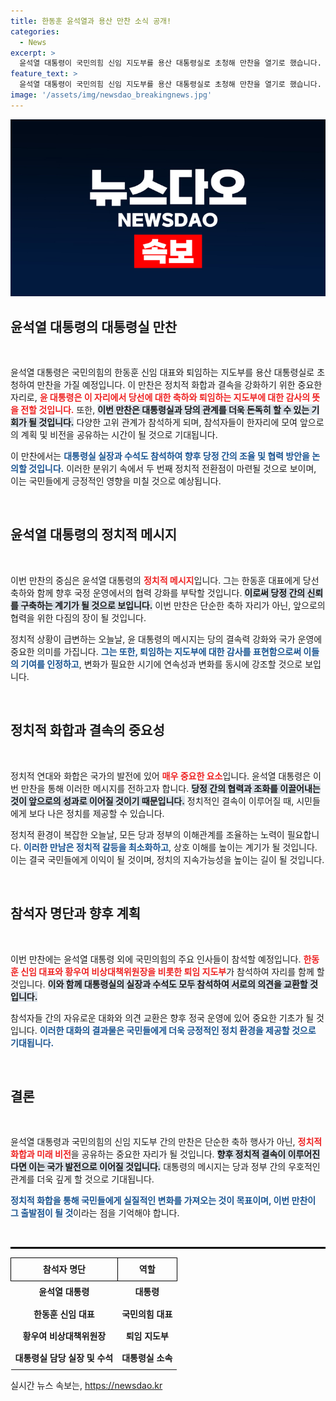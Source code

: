 ```yaml
---
title: 한동훈 윤석열과 용산 만찬 소식 공개!
categories:
  - News
excerpt: >
  윤석열 대통령이 국민의힘 신임 지도부를 용산 대통령실로 초청해 만찬을 열기로 했습니다. 당의 화합을 다짐할 이 자리에서 축하와 감사의 메시지가 오갈 예정입니다.
feature_text: >
  윤석열 대통령이 국민의힘 신임 지도부를 용산 대통령실로 초청해 만찬을 열기로 했습니다. 당의 화합을 다짐할 이 자리에서 축하와 감사의 메시지가 오갈 예정입니다.
image: '/assets/img/newsdao_breakingnews.jpg'
---
```


<p><img src="/assets/img/newsdao_breakingnews.jpg" alt="flaretime 속보" /></p>

<h2 data-ke-size="size26">윤석열 대통령의 대통령실 만찬</h2>

<p data-ke-size="size16">&nbsp;</p>

<p data-ke-size="size16">윤석열 대통령은 국민의힘의 한동훈 신임 대표와 퇴임하는 지도부를 용산 대통령실로 초청하여 만찬을 가질 예정입니다. 이 만찬은 정치적 화합과 결속을 강화하기 위한 중요한 자리로, <b><span style="color: #ee2323;">윤 대통령은 이 자리에서 당선에 대한 축하와 퇴임하는 지도부에 대한 감사의 뜻을 전할 것입니다.</span></b> 또한, <b><span style="background-color: #21538527;">이번 만찬은 대통령실과 당의 관계를 더욱 돈독히 할 수 있는 기회가 될 것입니다.</span></b> 다양한 고위 관계가 참석하게 되며, 참석자들이 한자리에 모여 앞으로의 계획 및 비전을 공유하는 시간이 될 것으로 기대됩니다. </p>

<p data-ke-size="size16">이 만찬에서는 <b><span style="color: #1a5490;">대통령실 실장과 수석도 참석하여 향후 당정 간의 조율 및 협력 방안을 논의할 것입니다.</span></b> 이러한 분위기 속에서 두 번째 정치적 전환점이 마련될 것으로 보이며, 이는 국민들에게 긍정적인 영향을 미칠 것으로 예상됩니다. </p>

<p data-ke-size="size16">&nbsp;</p>

<h2 data-ke-size="size26">윤석열 대통령의 정치적 메시지</h2>

<p data-ke-size="size16">&nbsp;</p>

<p data-ke-size="size16">이번 만찬의 중심은 윤석열 대통령의 <b><span style="color: #ee2323;">정치적 메시지</span></b>입니다. 그는 한동훈 대표에게 당선 축하와 함께 향후 국정 운영에서의 협력 강화를 부탁할 것입니다. <b><span style="background-color: #21538527;">이로써 당정 간의 신뢰를 구축하는 계기가 될 것으로 보입니다.</span></b> 이번 만찬은 단순한 축하 자리가 아닌, 앞으로의 협력을 위한 다짐의 장이 될 것입니다.</p>

<p data-ke-size="size16">정치적 상황이 급변하는 오늘날, 윤 대통령의 메시지는 당의 결속력 강화와 국가 운영에 중요한 의미를 가집니다. <b><span style="color: #1a5490;">그는 또한, 퇴임하는 지도부에 대한 감사를 표현함으로써 이들의 기여를 인정하고</span></b>, 변화가 필요한 시기에 연속성과 변화를 동시에 강조할 것으로 보입니다. </p>

<p data-ke-size="size16">&nbsp;</p>

<h2 data-ke-size="size26">정치적 화합과 결속의 중요성</h2>

<p data-ke-size="size16">&nbsp;</p>

<p data-ke-size="size16">정치적 연대와 화합은 국가의 발전에 있어 <b><span style="color: #ee2323;">매우 중요한 요소</span></b>입니다. 윤석열 대통령은 이번 만찬을 통해 이러한 메시지를 전하고자 합니다. <b><span style="background-color: #21538527;">당정 간의 협력과 조화를 이끌어내는 것이 앞으로의 성과로 이어질 것이기 때문입니다.</span></b> 정치적인 결속이 이루어질 때, 시민들에게 보다 나은 정치를 제공할 수 있습니다.</p>

<p data-ke-size="size16">정치적 환경이 복잡한 오늘날, 모든 당과 정부의 이해관계를 조율하는 노력이 필요합니다. <b><span style="color: #1a5490;">이러한 만남은 정치적 갈등을 최소화하고</span></b>, 상호 이해를 높이는 계기가 될 것입니다. 이는 결국 국민들에게 이익이 될 것이며, 정치의 지속가능성을 높이는 길이 될 것입니다.</p>

<p data-ke-size="size16">&nbsp;</p>

<h2 data-ke-size="size26">참석자 명단과 향후 계획</h2>

<p data-ke-size="size16">&nbsp;</p>

<p data-ke-size="size16">이번 만찬에는 윤석열 대통령 외에 국민의힘의 주요 인사들이 참석할 예정입니다. <b><span style="color: #ee2323;">한동훈 신임 대표와 황우여 비상대책위원장을 비롯한 퇴임 지도부</span></b>가 참석하여 자리를 함께 할 것입니다. <b><span style="background-color: #21538527;">이와 함께 대통령실의 실장과 수석도 모두 참석하여 서로의 의견을 교환할 것입니다.</span></b></p>

<p data-ke-size="size16">참석자들 간의 자유로운 대화와 의견 교환은 향후 정국 운영에 있어 중요한 기초가 될 것입니다. <b><span style="color: #1a5490;">이러한 대화의 결과물은 국민들에게 더욱 긍정적인 정치 환경을 제공할 것으로 기대됩니다.</span></b></p>

<p data-ke-size="size16">&nbsp;</p>

<h2 data-ke-size="size26">결론</h2>

<p data-ke-size="size16">&nbsp;</p>

<p data-ke-size="size16">윤석열 대통령과 국민의힘의 신임 지도부 간의 만찬은 단순한 축하 행사가 아닌, <b><span style="color: #ee2323;">정치적 화합과 미래 비전</span></b>을 공유하는 중요한 자리가 될 것입니다. <b><span style="background-color: #21538527;">향후 정치적 결속이 이루어진다면 이는 국가 발전으로 이어질 것입니다.</span></b> 대통령의 메시지는 당과 정부 간의 우호적인 관계를 더욱 깊게 할 것으로 기대됩니다.</p>

<p data-ke-size="size16"><b><span style="color: #1a5490;">정치적 화합을 통해 국민들에게 실질적인 변화를 가져오는 것이 목표이며, 이번 만찬이 그 출발점이 될 것</span></b>이라는 점을 기억해야 합니다.</p>

<p data-ke-size="size16">&nbsp;</p>

<hr style="border: 1px solid #000000;">

<table style="width: 100%; border-collapse: collapse;">
    <tr>
        <td style="border: 1px solid #000000; text-align: center; height: 30px;"><b>참석자 명단</b></td>
        <td style="border: 1px solid #000000; text-align: center; height: 30px;"><b>역할</b></td>
    </tr>
    <tr>
        <td style="text-align: center; height: 30px;"><b>윤석열 대통령</b></td>
        <td style="text-align: center; height: 30px;"><b>대통령</b></td>
    </tr>
    <tr>
        <td style="text-align: center; height: 30px;"><b>한동훈 신임 대표</b></td>
        <td style="text-align: center; height: 30px;"><b>국민의힘 대표</b></td>
    </tr>
    <tr>
        <td style="text-align: center; height: 30px;"><b>황우여 비상대책위원장</b></td>
        <td style="text-align: center; height: 30px;"><b>퇴임 지도부</b></td>
    </tr>
    <tr>
        <td style="text-align: center; height: 30px;"><b>대통령실 담당 실장 및 수석</b></td>
        <td style="text-align: center; height: 30px;"><b>대통령실 소속</b></td>
    </tr>
</table>
실시간 뉴스 속보는, <a href="https://newsdao.kr" rel="dofollow">https://newsdao.kr</a>


